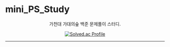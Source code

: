 # mini_PS_Study

<div align=center> 
  
가천대 가대의숲 백준 문제풀이 스터디. 

  
[![Solved.ac Profile](http://mazassumnida.wtf/api/v2/generate_badge?boj=lgeun0905)](https://solved.ac/lgeun0905/)

* * *
